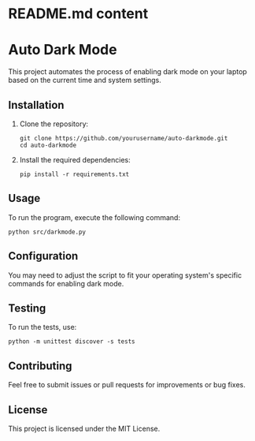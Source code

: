 # README.md content

# Auto Dark Mode

This project automates the process of enabling dark mode on your laptop based on the current time and system settings.

## Installation

1. Clone the repository:
   ```
   git clone https://github.com/yourusername/auto-darkmode.git
   cd auto-darkmode
   ```

2. Install the required dependencies:
   ```
   pip install -r requirements.txt
   ```

## Usage

To run the program, execute the following command:
```
python src/darkmode.py
```

## Configuration

You may need to adjust the script to fit your operating system's specific commands for enabling dark mode.

## Testing

To run the tests, use:
```
python -m unittest discover -s tests
```

## Contributing

Feel free to submit issues or pull requests for improvements or bug fixes.

## License

This project is licensed under the MIT License.